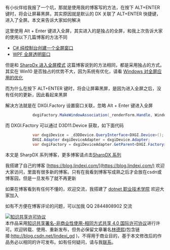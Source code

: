 
有小伙伴给我报了一个坑，那就是使用我的博客写的方法，在按下 ALT+ENTER 键时，将会让屏幕黑屏。其实原因就是默认的 DX 关联了 ALT+ENTER 快捷键，进入了全屏。本文来告诉大家如何解决

<!--more-->


<!-- CreateTime:2021/1/11 8:23:59 -->


<!-- 标签：C#,D2D,DirectX,SharpDX,Direct2D, -->
<!-- 发布 -->

这里使用 Alt + Enter 键进入全屏，其实进入的是独占的全屏，和我上次告诉大家的使用以下几篇博客的方法不同

- [C# 纯控制台创建一个全屏窗口](https://blog.lindexi.com/post/C-%E7%BA%AF%E6%8E%A7%E5%88%B6%E5%8F%B0%E5%88%9B%E5%BB%BA%E4%B8%80%E4%B8%AA%E5%85%A8%E5%B1%8F%E7%AA%97%E5%8F%A3.html)
- [WPF 全屏透明窗口](https://blog.lindexi.com/post/WPF-%E5%85%A8%E5%B1%8F%E9%80%8F%E6%98%8E%E7%AA%97%E5%8F%A3.html)

但是和 [SharpDx 进入全屏模式](https://blog.lindexi.com/post/SharpDx-%E8%BF%9B%E5%85%A5%E5%85%A8%E5%B1%8F%E6%A8%A1%E5%BC%8F.html) 这篇博客说到的方法相同，都是采用独占的方式。其实在 Win10 是否独占的优势不大，因为系统有优化，请看 [Windows 对全屏应用的优化](https://blog.lindexi.com/post/Windows-%E5%AF%B9%E5%85%A8%E5%B1%8F%E5%BA%94%E7%94%A8%E7%9A%84%E4%BC%98%E5%8C%96.html)

而为什么在按下 ALT+ENTER 键时，将会让屏幕黑屏，是因为进入全屏之后，没有任何的更新，因此看起来黑屏

解决方法就是在 DXGI.Factory 设置窗口关联，忽略 Alt + Enter 键进入全屏

```csharp
            dxgiFactory.MakeWindowAssociation(_renderForm.Handle, WindowAssociationFlags.IgnoreAltEnter);
```

而 DXGI.Factory 可以通过 D3D11.Device 获取，如下面代码

```csharp
            var dxgiDevice = _d3DDevice.QueryInterface<DXGI.Device>();
            DXGI.Adapter dxgiDeviceAdapter = dxgiDevice.Adapter;
            var dxgiFactory = dxgiDeviceAdapter.GetParent<DXGI.Factory>();
```

本文是 SharpDX 系列博客，更多博客请点击[SharpDX 系列](https://blog.lindexi.com/post/sharpdx.html )




我搭建了自己的博客 [https://blog.lindexi.com/](https://blog.lindexi.com/) 欢迎大家访问，里面有很多新的博客。只有在我看到博客写成熟之后才会放在csdn或博客园，但是一旦发布了就不再更新

如果在博客看到有任何不懂的，欢迎交流，我搭建了 [dotnet 职业技术学院](https://t.me/dotnet_campus) 欢迎大家加入

如有不方便在博客评论的问题，可以加我 QQ 2844808902 交流

<a rel="license" href="http://creativecommons.org/licenses/by-nc-sa/4.0/"><img alt="知识共享许可协议" style="border-width:0" src="https://licensebuttons.net/l/by-nc-sa/4.0/88x31.png" /></a><br />本作品采用<a rel="license" href="http://creativecommons.org/licenses/by-nc-sa/4.0/">知识共享署名-非商业性使用-相同方式共享 4.0 国际许可协议</a>进行许可。欢迎转载、使用、重新发布，但务必保留文章署名[林德熙](http://blog.csdn.net/lindexi_gd)(包含链接:http://blog.csdn.net/lindexi_gd )，不得用于商业目的，基于本文修改后的作品务必以相同的许可发布。如有任何疑问，请与我[联系](mailto:lindexi_gd@163.com)。
